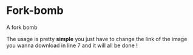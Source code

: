 # Fork-bomb
A fork bomb

The usage is pretty **simple** you just have to change the link of the image you wanna download in line 7 and it will all be done ! 
